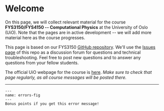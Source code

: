 # Welcome

On this page, we will collect relevant material for the course **FYS3150/FYS4150 -- Computational Physics** at the University of Oslo (UiO). Note that the pages are in active development -- we will add more material here as the course progresses.

This page is based on our FYS3150 [GitHub repository](https://github.com/anderkve/FYS3150). We'll use the [Issues page](https://github.com/anderkve/FYS3150/issues) of this repo as a discussion forum for questions and technical troubleshooting. Feel free to post new questions and to answer any questions from your fellow students.

The official UiO webpage for the course is [here](https://www.uio.no/studier/emner/matnat/fys/FYS3150/h22/index.html). *Make sure to check that page regularly, as all course messages will be posted there.*



----

```{figure} ./errors_40.png
---
name: errors-fig
---
Bonus points if you get this error message!
```
